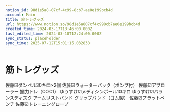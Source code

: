 ```yaml
---
notion_id: 98d1e5a8-07cf-4c99-8cb7-ae0e199bcb4d
account: Main
title: 筋トレグッズ
url: https://www.notion.so/98d1e5a807cf4c998cb7ae0e199bcb4d
created_time: 2024-03-17T13:46:00.000Z
last_edited_time: 2024-03-18T12:24:00.000Z
sync_status: placeholder
sync_time: 2025-07-12T15:01:15.032838
---
```

# 筋トレグッズ


佐藤☑ダンベル30キロ×2個
佐藤☑ウォーターバック（ポンプ付）
佐藤☑アブローラー
握力トレ（COC1）
ゆうすけ☑メディシンボール10キロ
ゆうすけ☑バランスディスク
アームリストバンド
グリップバンド（ゴム製）
佐藤☑フラットベンチ
佐藤☑トレーニングロープ